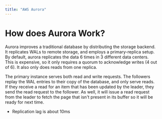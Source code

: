```yaml
---
title: "AWS Aurora"
---
```


# How does Aurora Work?

Aurora improves a traditional database by distributing the storage backend. It replicates WALs to remote storage, and employs a primary-replica setup. By default, aurora replicates the data 6 times in 3 different data centers.
This is expensive, so it only requires a quorum to acknowledge writes (4 out of 6).
It also only does reads from one replica.

The primary instance serves both read and write requests. The followers replay the WAL entries to their copy of the database, and only serve reads.
If they receive a read for an item that has been updated by the leader, they send the read request to the follower.
As well, it will issue a read request from the leader to fetch the page that isn't present in its buffer so it will be ready for next time.

- Replication lag is about 10ms
